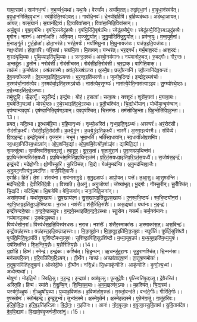 

  
गाय॒त्साम॑। साम॑नभ॒न्यं॑। न॒भ॒न्यं॑१॒॑यथा॑। यथा॒वेः। वेरर्चा॑म। अर्चा॑म॒तत्। तद्वा॑वृधा॒नं। वा॒वृ॒धा॒नंस्व॑र्वत्। व॒वृ॒धा॒नमिति॑व॒वृ॒धानं। स्व॑र्व॒दिति॒स्वः॑ऽवत्।। गावो॑धे॒नवः॑। धे॒नवो॑ब॒र्हिषि॑। ब॒र्हिष्यद॑ब्धाः। अद॑ब्धा॒आयत्। आयत्। यत्स॒द्मानं॑। स॒द्मानं॑दि॒व्यं। दि॒व्यविवा॑सान्। विवा॑सा॒निति॒विवा॑सान्।।  
अर्च॒द्वृषा॑। वृषा॒वृष॑भिः। वृष॑भि॒स्स्वेदु॑हव्यैः। वृष॑भि॒रिति॒वृष॑ऽभिः। स्वेदु॑हव्यैर्मृ॒गः। स्वेदु॑हव्यै॒रिति॒स्वऽइदु॑हव्यैः। मृ॒गोन। नाश्नः॑। अश्नो॒अति॑। अति॒यत्। यज्जु॑गु॒र्यात्। जु॒गु॒र्यादिति॑जु॒गु॒र्यात्।। प्रम॑न्द॒युः। म॒न्द॒युर्म॒नां। म॒नाङ्गू॑र्त। गू॒र्त॒होता॑। होता॒भर॑ते। भर॑ते॒मर्यः॑। मर्यो॑मिथु॒ना। मि॒थु॒नायज॑त्रः। यज॑त्र॒इति॒यज॑त्रः।।  
नक्ष॒ध्दोता॑। होता॒परि॑। परि॒सद्म॑। सद्म॑मि॒ता। मि॒तायन्। यन्भर॑त्। भर॒द्गर्भं॑। गर्भ॒माश॒रदः॑। आश॒रदः॑। श॒रदः॑पृथि॒व्याः। पृ॒थि॒व्याइति॑पृ॒थि॒व्याः।। क्रन्द॒दश्वः॑। अश्वो॒नय॑मानः। नय॑मानोरु॒वत्। रु॒वद्गौः। गौर॒न्तः। अ॒न्तर्दू॒तः। दू॒तोन। नरोद॑सी। रोद॑सीचरत्। रोद॑सी॒इति॒रोद॑सी। च॒र॒द्वाक्। वागिति॒वाक्।।  
ताक॑र्म। क॒र्माष॑तर। अष॑तरास्मै। अष॑त॒रेत्यष॑ऽतरा। अ॒स्मै॒प्र। प्रच्यौ॒त्नानि॑। च्यौ॒त्नानि॑देव॒यन्तः॑। दे॒व॒यन्तो॑भरन्ते। दे॒व॒यन्त॒इति॑दे॒व॒ऽयन्तः॑। भ॒र॒न्त॒इति॑भरन्ते।। जुजो॑ष॒दिन्द्रः॑। इन्द्रो॑द॒स्मव॑र्चाः। द॒स्मव॑र्चा॒नास॑त्येव। द॒स्मव॑र्चा॒इति॑द॒स्मऽव॑र्चाः। नास॑त्येव॒सुग्म्यः॑। नास॑त्ये॒वेति॒नास॑त्याऽइव। सु॒ग्म्यो॑रथे॒ष्ठाः। र॒थे॒स्थाइति॑र॒थे॒ऽस्थाः।  
तमु॑ष्टु॒हि। ऊँ॒इत्यूँ॑। स्तु॒हीन्द्रं॑। इन्द्रं॒यः। योह॑। ह॒सत्वा॑। सत्वा॒यः। यश्शूरः॑। शूरो॑म॒घवा॑। म॒घावा॒यः। म॒घवेति॑म॒घऽवा॑। योर॑थे॒ष्ठाः। र॒थे॒स्थाइति॑र॒थे॒ऽस्थाः।। प्र॒ती॒चश्चि॑त्। चि॒द्योधी॑यान्। योधी॑या॒न्वृष॑ण्वान्। वृष॑ण्वान्वव॒वृषः॑। वृष॑ण्वा॒निति॒वृष॑ण्ऽवान्। व॒व॒वृष॑श्चित्। चि॒त्तम॑सः। तम॑सोविह॒न्ता। वि॒ह॒न्तेति॑वि॒ऽह॒न्ता।। 13।।  
प्रयत्। यदि॒त्था। इ॒त्थाम॑हि॒मा। म॒हि॒मानृभ्यः॑। नृभ्यो॒अस्ति॑। नृभ्य॒इति॒नृऽभ्यः॑। अस्त्यरं॑। अरं॒रोद॑सी। रोद॑सीक॒क्ष्ये॑। रोद॑सी॒इति॒रोद॑सी। क॒क्ष्ये॒३॒॑न। क॒क्ष्ये॒३॒॑इतिक॒क्ष्ये॑। नास्मै॑। अ॒स्मा॒इत्य॑स्मै।। संवि॑व्ये। वि॒व्य॒इन्द्रः॑। इन्द्रो॑वृ॒जनं॑। वृ॒जनं॒न। नभूम॑। भूमा॒भर्ति॑। भर्ति॑स्व॒धावा॑न्। स्व॒धावाँ॑ओप॒शमि॑व। स्व॒धावा॒निति॑स्व॒धाऽवा॑न्। ओ॒प॒शमि॑व॒द्यां। ओ॒प॒शमि॒वेत्यो॑प॒शंऽइ॑व। द्यामिति॒द्यां।।  
स॒मत्सु॑त्वा। स॒मत्स्विति॑स॒मत्ऽसु॑। त्वा॒शू॒र॒। शू॒र॒स॒तां। स॒तामु॑रा॒णं। उ॒रा॒णम्प्र॑प॒थिन्त॑मं। प्र॒प॒थिन्त॑मम्परितंस॒यध्यै॑। प्र॒प॒थिन्त॑म॒मिति॑प्र॒प॒थिन्ऽत॑मं। प॒रि॒तं॒सयध्या॒इति॑प॒रि॒ऽतं॒स॒यध्यै॑।। स॒जोष॑स॒इन्द्रं॑। इन्द्रं॒मदे॑। मदे॑क्षो॒णीः। क्षो॒णीस्सू॒रिं। सू॒रिञ्चि॑त्। चि॒द्ये। येअ॑नु॒मद॑न्ति। अ॒नु॒मद॑न्तिवा॒जैः। अ॒नु॒मद॒न्तीत्य॑नु॒ऽमद॑न्ति। वाजै॒रिति॒वाजैः॑।  
ए॒वाहि। हिते॑। ते॒शं। शंसव॑ना। सव॑नासमु॒द्रे। स॒मु॒द्रआपः॑। आपो॒यत्। यत्ते॑। त॒आ॒सु। आ॒सुमद॑न्ति। मद॑न्तिदे॒वीः। दे॒वीरिति॑दे॒वीः।। विश्वा॑ते। ते॒अनु॑। अनु॒जोष्या॑। जोष्या॑भूत्। भू॒द्गौः। गौस्सू॒रीन्। सू॒रीँश्चि॑त्। चि॒द्यदि॑। यदि॑धि॒षा। धि॒षावेषि॑। वेषि॒जना॑न्। जना॒निति॒जना॑न्।।  
असा॑म॒यथा॑। यथा॑सुष॒खायः॑। सु॒ष॒खाय॑एन। सु॒स॒खाय॒इति॑सु॒ऽस॒खायः॑। ए॒न॒स्व॒भि॒ष्टयः॑। स्व॒भि॒ष्टयो॑न॒रां। स्व॒भि॒ष्टय॒इति॑सु॒ऽअे॒भिष्टयः। न॒रान्न। नशंसैः॑। शंसै॒रिति॒संशैः॑।। अस॒द्यथा॑। यथा॑नः। न॒इन्द्रः॑। इन्द्रो॑वन्दने॒ष्ठाः। व॒न्द॒ने॒ष्ठास्तु॒रः। व॒न्द॒ने॒स्थाइति॑व॒न्द॒ने॒ऽस्थाः। स्तु॒रोन। नकर्म॑। कर्म॒नय॑मानः। नय॑मानउ॒क्था। उ॒क्थेत्यु॒क्था।।  
विष्प॑र्धसोन॒रां। विस्प॑र्धस॒इति॒विस्प॑रधसः। न॒रान्न। नशंसैः॑। शंसै॑र॒स्माका॑सः। अ॒स्माका॑स॒त्। अ॒स॒दिन्द्रः॑। इन्द्रो॒वज्र॑हस्तः। वज्र॑हस्त॒इति॒वज्र॑ऽहस्तः।। मि॒त्रा॒युवो॒न। मि॒त्रा॒युव॒इति॑मि॒त्र॒ऽयुवः॑। नपूर्प॑तिं। पूर्प॑तिं॒सुशि॑ष्टौ। पूःप॑ति॒मिति॒पूःऽप॑तिं। सुशि॑ष्टौमध्या॒युवः॑। सुशि॑ष्ठा॒विति॒सुऽशि॑ष्टौ। म॒ध्या॒युव॒उप॑। म॒ध्य॒युव॒इति॑म॒ध्य॒युवः॑। उप॑शिक्षन्ति। शि॒क्ष॒न्ति॒य॒ज्ञैः। य॒ज्ञैरिति॑य॒ज्ञैः।।14।।  
य॒ज्ञोहि। हिष्म॑। स्मेन्द्रं॑। इन्द्रं॒कः। कश्चि॑त्। चि॒दृ॒न्धन्। ऋ॒धन्जु॑हुरा॒णः। जु॒हु॒राणश्चि॑त्। चि॒न्मन॑सा। मन॑सापरि॒यन्। प॒रि॒यन्नि॑तिप॒रि॒ऽयन्।। ती॒र्थेन। नाच्छ॑। अच्छा॑तातृषा॒णं। ता॒तृ॒षा॒णमोकः॑। त॒तृ॒षा॒णमिति॑त॒तृ॒षा॒णं। ओको॑दी॒र्घः। दी॒र्घोन। नसि॒ध्रं। सि॒ध्रमाकृ॑णॊति। आकृ॑णोति। कृ॒णो॒त्य॒ध्वा॑। अध्वेत्यध्वा॑।।  
मोषूणः॑। मोइति॒मो। स्विति॒सु। न॒इ॒न्द्र॒। इ॒न्द्रात्र॑। अत्र॑पृ॒त्सु। पृ॒त्सुदे॒वैः। पृ॒त्स्विति॑पृ॒त्ऽसु। दे॒वैरस्ति॑। अस्ति॒हि। हिष्म॑। स्मा॑ते। ते॒शु॒ष्मि॒न्। शि॒ष्मि॒न्न॒व॒याः। अ॒व॒या॒इत्य॑व॒ऽयाः।। म॒हश्चि॑त्। चि॒द्यस्य॑। यस्य॑मी॒ळ्हुषः॑। मी॒ळ्हुषो॑य॒व्या। य॒व्याह॒विष्म॑तः। ह॒विष्म॑तोम॒रुतः॑। म॒रुतो॒वन्द॑ते। वन्द॑ते॒गीः। गीरिति॒गीः।।  
ए॒षस्तोमः॑। स्तोम॑इन्द्र। इ॒न्द्र॒तुभ्यं॑। तुभ्य॑म॒स्मे। अ॒स्मेए॒तेन॑। अ॒स्मेइत्य॒स्मे। ए॒तेन॑गा॒तुं। गा॒तुंह॑रिवः। ह॒रि॒वो॒वि॒दः॒। ह॒रि॒व॒इति॑हरिऽवः। वि॒दो॒नः॒। न॒इति॑नः।। आनः॑। नो॒व॒वृ॒त्याः॒। व॒वृ॒त्या॒स्सु॒वि॒ताय॑। सु॒वि॒ताय॑देव। दे॒व॒वि॒द्याम॑। वि॒द्यामे॒षंवृ॒जनं॑जी॒रदा॑नुं।।15।।  
